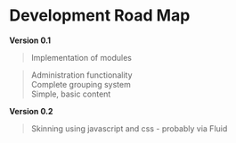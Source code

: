 # Development Road Map #

**Version 0.1**
> Implementation of modules <br>
<blockquote>Administration functionality <br>
Complete grouping system<br>
Simple, basic content<br></blockquote>

<b>Version 0.2</b>
<blockquote>Skinning using javascript and css - probably via Fluid